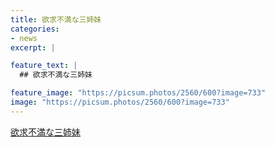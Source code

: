 ```yaml
---
title: 欲求不満な三姉妹
categories:
- news
excerpt: |

feature_text: |
  ## 欲求不満な三姉妹

feature_image: "https://picsum.photos/2560/600?image=733"
image: "https://picsum.photos/2560/600?image=733"
---
```


[欲求不満な三姉妹](https://www.necoweb.com/neco/program/detail.php?id=4563&)
